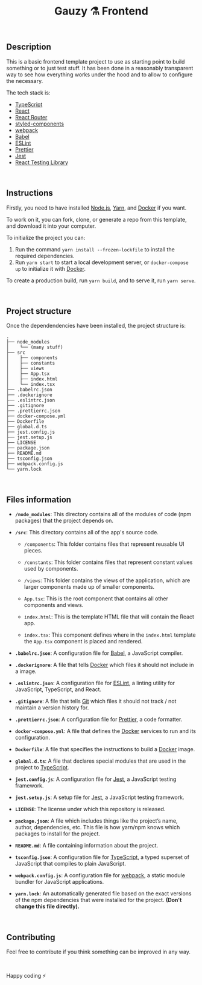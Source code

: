 <h1 align="center">
  Gauzy ⚗️ Frontend
</h1>

<br>

## Description

This is a basic frontend template project to use as starting point to build something or to just test stuff. It has been done in a reasonably transparent way to see how everything works under the hood and to allow to configure the necessary.

The tech stack is:

- [TypeScript](https://www.typescriptlang.org)
- [React](https://reactjs.org)
- [React Router](https://reacttraining.com/react-router/web)
- [styled-components](https://www.styled-components.com)
- [webpack](https://webpack.js.org)
- [Babel](https://babeljs.io)
- [ESLint](https://eslint.org)
- [Prettier](https://prettier.io)
- [Jest](https://jestjs.io)
- [React Testing Library](https://testing-library.com/docs/react-testing-library/intro)

<br>

## Instructions

Firstly, you need to have installed [Node.js](https://nodejs.org), [Yarn](https://classic.yarnpkg.com), and [Docker](https://www.docker.com/) if you want.

To work on it, you can fork, clone, or generate a repo from this template, and download it into your computer.

To initialize the project you can:

1. Run the command `yarn install --frozen-lockfile` to install the required dependencies.
2. Run `yarn start` to start a local development server, or `docker-compose up` to initialize it with [Docker](https://www.docker.com/).

To create a production build, run `yarn build`, and to serve it, run `yarn serve`.

<br>

## Project structure

Once the dependendencies have been installed, the project structure is:

    .
    ├── node_modules
    │    └── (many stuff)
    ├── src
    │    ├── components
    │    ├── constants
    │    ├── views
    │    ├── App.tsx
    │    ├── index.html
    │    └── index.tsx
    ├── .babelrc.json
    ├── .dockerignore
    ├── .eslintrc.json
    ├── .gitignore
    ├── .prettierrc.json
    ├── docker-compose.yml
    ├── Dockerfile
    ├── global.d.ts
    ├── jest.config.js
    ├── jest.setup.js
    ├── LICENSE
    ├── package.json
    ├── README.md
    ├── tsconfig.json
    ├── webpack.config.js
    └── yarn.lock

<br>

## Files information

- **`/node_modules`**: This directory contains all of the modules of code (npm packages) that the project depends on.

- **`/src`**: This directory contains all of the app's source code.

  - `/components`: This folder contains files that represent reusable UI pieces.

  - `/constants`: This folder contains files that represent constant values used by components.

  - `/views`: This folder contains the views of the application, which are larger components made up of smaller components.

  - `App.tsx`: This is the root component that contains all other components and views.

  - `index.html`: This is the template HTML file that will contain the React app.

  - `index.tsx`: This component defines where in the `index.html` template the `App.tsx` component is placed and rendered.

- **`.babelrc.json`**: A configuration file for [Babel](https://babeljs.io), a JavaScript compiler.

- **`.dockerignore`**: A file that tells [Docker](https://www.docker.com/) which files it should not include in a image.

- **`.eslintrc.json`**: A configuration file for [ESLint](https://eslint.org), a linting utility for JavaScript, TypeScript, and React.

- **`.gitignore`**: A file that tells [Git](https://git-scm.com) which files it should not track / not maintain a version history for.

- **`.prettierrc.json`**: A configuration file for [Prettier](https://prettier.io), a code formatter.

- **`docker-compose.yml`**: A file that defines the [Docker](https://www.docker.com/) services to run and its configuration.

* **`Dockerfile`**: A file that specifies the instructions to build a [Docker](https://www.docker.com/) image.

- **`global.d.ts`**: A file that declares special modules that are used in the project to [TypeScript](https://www.typescriptlang.org).

- **`jest.config.js`**: A configuration file for [Jest](https://jestjs.io), a JavaScript testing framework.

- **`jest.setup.js`**: A setup file for [Jest](https://jestjs.io), a JavaScript testing framework.

- **`LICENSE`**: The license under which this repository is released.

- **`package.json`**: A file which includes things like the project’s name, author, dependencies, etc. This file is how yarn/npm knows which packages to install for the project.

- **`README.md`**: A file containing information about the project.

- **`tsconfig.json`**: A configuration file for [TypeScript](https://www.typescriptlang.org), a typed superset of JavaScript that compiles to plain JavaScript.

- **`webpack.config.js`**: A configuration file for [webpack](https://webpack.js.org), a static module bundler for JavaScript applications.

- **`yarn.lock`**: An automatically generated file based on the exact versions of the npm dependencies that were installed for the project. **(Don’t change this file directly).**

<br>

## Contributing

Feel free to contribute if you think something can be improved in any way.

<br>

Happy coding ⚡
